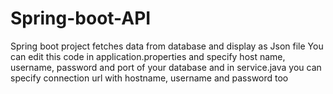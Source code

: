 # Spring-boot-API
Spring boot project fetches data from database and display as Json file
You can edit this code in application.properties and specify host name, username, password and port of your database
and in service.java you can specify connection url with hostname, username and password too
